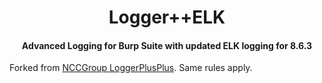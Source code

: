 <h1 align="center">Logger++ELK</h1>
<h4 align="center">Advanced Logging for Burp Suite with updated ELK logging for 8.6.3</h4>

Forked from [NCCGroup LoggerPlusPlus](https://github.com/nccgroup/LoggerPlusPlus/releases/latest). Same rules apply.
